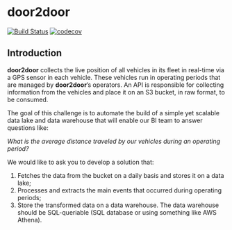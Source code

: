 # door2door

[![Build Status](https://app.travis-ci.com/gianmarcodonetti/door2door.svg?branch=main)](https://app.travis-ci.com/github/gianmarcodonetti/door2door/builds)
[![codecov](https://codecov.io/gh/gianmarcodonetti/door2door/branch/main/graph/badge.svg?token=PF72U1MVOP)](https://codecov.io/gh/gianmarcodonetti/door2door)


## Introduction
**door2door** collects the live position of all vehicles in its fleet in real-time via a GPS sensor in each
vehicle. These vehicles run in operating periods that are managed by **door2door**’s operators. An API is
responsible for collecting information from the vehicles and place it on an S3 bucket, in raw format, to
be consumed.

The goal of this challenge is to automate the build of a simple yet scalable data lake and data warehouse
that will enable our BI team to answer questions like:

_What is the average distance traveled by our vehicles during an operating period?_

We would like to ask you to develop a solution that:
1. Fetches the data from the bucket on a daily basis and stores it on a data lake;
2. Processes and extracts the main events that occurred during operating periods;
3. Store the transformed data on a data warehouse. The data warehouse should be SQL-queriable
(SQL database or using something like AWS Athena).